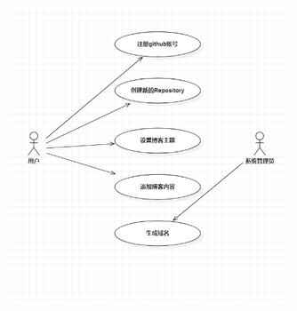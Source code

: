 ![image](https://github.com/yangchuanyu0129/yangchuanyu20182155006.github.io/blob/README.md/yonglitu.png.png)